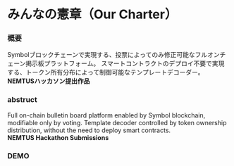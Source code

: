 # みんなの憲章（Our Charter）

### 概要
Symbolブロックチェーンで実現する、投票によってのみ修正可能なフルオンチェーン掲示板プラットフォーム。
スマートコントラクトのデプロイ不要で実現する、トークン所有分布によって制御可能なテンプレートデコーダー。  
**NEMTUSハッカソン提出作品**

### abstruct
Full on-chain bulletin board platform enabled by Symbol blockchain, modifiable only by voting.
Template decoder controlled by token ownership distribution, without the need to deploy smart contracts.  
**NEMTUS Hackathon Submissions**

### DEMO

